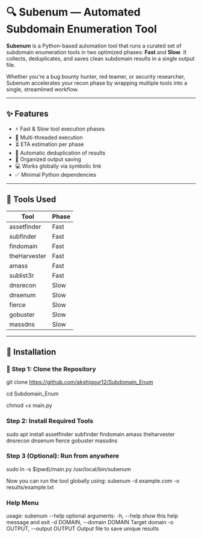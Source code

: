# 🔍 Subenum — Automated Subdomain Enumeration Tool

**Subenum** is a Python-based automation tool that runs a curated set of subdomain enumeration tools in two optimized phases: **Fast** and **Slow**. It collects, deduplicates, and saves clean subdomain results in a single output file.

Whether you're a bug bounty hunter, red teamer, or security researcher, Subenum accelerates your recon phase by wrapping multiple tools into a single, streamlined workflow.

---

## ✨ Features

- ⚡ Fast & Slow tool execution phases
- 🧵 Multi-threaded execution
- ⏳ ETA estimation per phase
- 🧹 Automatic deduplication of results
- 📁 Organized output saving
- 💻 Works globally via symbolic link
- ✅ Minimal Python dependencies

---

## 🧰 Tools Used

| Tool         | Phase   |
|--------------|---------|
| assetfinder  | Fast    |
| subfinder    | Fast    |
| findomain    | Fast    |
| theHarvester | Fast    |
| amass        | Fast    |
| sublist3r    | Fast    |
| dnsrecon     | Slow    |
| dnsenum      | Slow    |
| fierce       | Slow    |
| gobuster     | Slow    |
| massdns      | Slow    |

---

## 🚀 Installation

### 🔹 Step 1: Clone the Repository


git clone https://github.com/akshigour12/Subdomain_Enum

cd Subdomain_Enum

chmod +x main.py

### Step 2: Install Required Tools

sudo apt install assetfinder subfinder findomain amass theharvester dnsrecon dnsenum fierce gobuster massdns


### Step 3 (Optional): Run from anywhere

sudo ln -s $(pwd)/main.py /usr/local/bin/subenum

Now you can run the tool globally using: subenum -d example.com -o results/example.txt

### **Help Menu**
usage: subenum --help
optional arguments:
  -h, --help            show this help message and exit
  -d DOMAIN, --domain DOMAIN
                        Target domain
  -o OUTPUT, --output OUTPUT
                        Output file to save unique results


